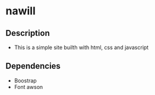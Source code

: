 nawill
=========

## Description
* This is a simple site builth with html, css and javascript

## Dependencies
* Boostrap
* Font awson
